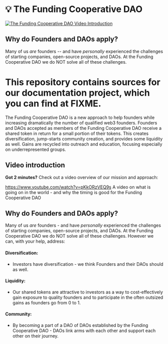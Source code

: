 # 💡 The Funding Cooperative DAO


[![The Funding Cooperative DAO Video Introduction](https://img.youtube.com/vi/pKkORzVEQ9s/0.jpg)](https://www.youtube.com/watch?v=pKkORzVEQ9s "The Funding Cooperative DAO Video Introduction")

## Why do Founders and DAOs apply?

Many of us _are_ founders -- and have _personally_ experienced the challenges of
starting companies, open-source projects, and DAOs. At the Funding Cooperative
DAO we do NOT solve all of these challenges.

This repository contains sources for our documentation project, which you can find at FIXME.
=======

The Funding Cooperative DAO is a new approach to help founders while increasing dramatically the number of qualified web3 founders. Founders and DAOs accepted as members of the Funding Cooperative DAO receive a shared token in return for a small portion of their tokens. This creates diversification, jump-starts community creation, and provides some liquidity as well.  Gains are recycled into outreach and education, focusing especially on underrepresented groups. &#x20;


## Video introduction

**Got 2 minutes?** Check out a video overview of our mission and approach:

https://www.youtube.com/watch?v=pKkORzVEQ9s
A video on what is going on in the world - and why the timing is good for the Funding Cooperative DAO

## Why do Founders and DAOs apply?

Many of us _are_ founders - and have _personally_ experienced the challenges of starting companies, open-source projects, and DAOs. At the Funding Cooperative DAO we do NOT solve all of these challenges. However we can, with your help, address:

#### Diversification: &#x20;

* Investors have diversification - we think Founders and their DAOs should as well.

#### Liquidity:

* Our shared tokens are attractive to investors as a way to cost-effectively gain exposure to quality founders and to participate in the often outsized gains as founders go from 0 to 1. &#x20;

#### Community:

* By becoming a part of a DAO of DAOs established by the Funding Cooperative DAO - DAOs link arms with each other and support each other on their journey.&#x20;




